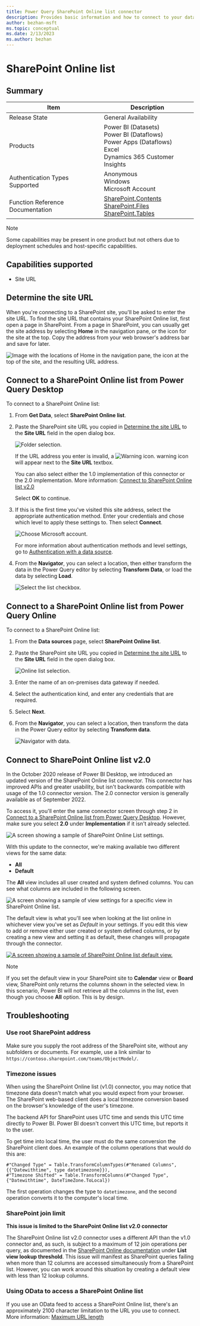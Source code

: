 ```yaml
---
title: Power Query SharePoint Online list connector
description: Provides basic information and how to connect to your data, along with troubleshooting tips for obtaining the root SharePoint address and changing the authentication method.
author: bezhan-msft
ms.topic: conceptual
ms.date: 2/13/2023
ms.author: bezhan
---
```


# SharePoint Online list

## Summary

| Item | Description |
| ---- | ----------- |
| Release State | General Availability |
| Products | Power BI (Datasets)<br/>Power BI (Dataflows)<br/>Power Apps (Dataflows)<br/>Excel<br/>Dynamics 365 Customer Insights |
| Authentication Types Supported | Anonymous<br/>Windows<br/>Microsoft Account |
| Function Reference Documentation | [SharePoint.Contents](/powerquery-m/sharepoint-contents)<br/>[SharePoint.Files](/powerquery-m/sharepoint-files)<br/>[SharePoint.Tables](/powerquery-m/sharepoint-tables) |

>[!Note]
> Some capabilities may be present in one product but not others due to deployment schedules and host-specific capabilities.

## Capabilities supported

* Site URL

## Determine the site URL

When you're connecting to a SharePoint site, you'll be asked to enter the site URL. To find the site URL that contains your SharePoint Online list, first open a page in SharePoint. From a page in SharePoint, you can usually get the site address by selecting **Home** in the navigation pane, or the icon for the site at the top. Copy the address from your web browser's address bar and save for later.

   ![Image with the locations of Home in the navigation pane, the icon at the top of the site, and the resulting URL address.](./media/sharepoint-list/sharepoint-address.png)

## Connect to a SharePoint Online list from Power Query Desktop

To connect to a SharePoint Online list:

1. From **Get Data**, select **SharePoint Online list**.

2. Paste the SharePoint site URL you copied in [Determine the site URL](#determine-the-site-url) to the **Site URL** field in the open dialog box.

   ![Folder selection.](./media/sharepoint-online-list/sharepoint-online-list-url.png)

   If the URL address you enter is invalid, a ![Warning icon.](./media/sharepoint-online-list/web-warning.png) warning icon will appear next to the **Site URL** textbox.

   You can also select either the 1.0 implementation of this connector or the 2.0 implementation. More information: [Connect to SharePoint Online list v2.0](#connect-to-sharepoint-online-list-v20)

   Select **OK** to continue.

3. If this is the first time you've visited this site address, select the appropriate authentication method. Enter your credentials and chose which level to apply these settings to. Then select **Connect**.

   ![Choose Microsoft account.](./media/sharepoint-online-list/sharepoint-online-list-sign-in.png)

    For more information about authentication methods and level settings, go to [Authentication with a data source](../connectorauthentication.md).

4. From the **Navigator**, you can select a location, then either transform the data in the Power Query editor by selecting **Transform Data**, or load the data by selecting **Load**.

   ![Select the list checkbox.](./media/sharepoint-online-list/sharepoint-online-list-navigator.png)

## Connect to a SharePoint Online list from Power Query Online

To connect to a SharePoint Online list:

1. From the **Data sources** page, select **SharePoint Online list**.

2. Paste the SharePoint site URL you copied in [Determine the site URL](#determine-the-site-url) to the **Site URL** field in the open dialog box.

   ![Online list selection.](./media/sharepoint-online-list/sharepoint-online-list-url-online.png)

3. Enter the name of an on-premises data gateway if needed.

4. Select the authentication kind, and enter any credentials that are required.

5. Select **Next**.

6. From the **Navigator**, you can select a location, then transform the data in the Power Query editor by selecting **Transform data**.

   ![Navigator with data.](./media/sharepoint-online-list/sharepoint-online-list-navigator-online.png)

## Connect to SharePoint Online list v2.0

In the October 2020 release of Power BI Desktop, we introduced an updated version of the SharePoint Online list connector. This connector has improved APIs and greater usability, but isn't backwards compatible with usage of the 1.0 connector version. The 2.0 connector version is generally available as of September 2022.

To access it, you'll enter the same connector screen through step 2 in [Connect to a SharePoint Online list from Power Query Desktop](#connect-to-a-sharepoint-online-list-from-power-query-desktop). However, make sure you select **2.0** under **Implementation** if it isn't already selected.

   ![A screen showing a sample of SharePoint Online List settings.](./media/sharepoint-online-list/sharepoint-online-list-navigator-2.png)

With this update to the connector, we're making available two different views for the same data:

* **All**
* **Default**

The **All** view includes all user created and system defined columns. You can see what columns are included in the following screen.

   ![A screen showing a sample of view settings for a specific view in SharePoint Online list.](./media/sharepoint-online-list/sharepoint-online-list-view.png)

The default view is what you'll see when looking at the list online in whichever view you've set as *Default* in your settings. If you edit this view to add or remove either user created or system defined columns, or by creating a new view and setting it as default, these changes will propagate through the connector.

   [![A screen showing a sample of SharePoint Online list default view.](./media/sharepoint-online-list/sharepoint-online-list-settings.png)](./media/sharepoint-online-list/sharepoint-online-list-settings.png#lightbox)

>[!Note]
> If you set the default view in your SharePoint site to **Calendar** view or **Board** view, SharePoint only returns the columns shown in the selected view. In this scenario, Power BI will not retrieve all the columns in the list, even though you choose **All** option. This is by design.

## Troubleshooting

### Use root SharePoint address

Make sure you supply the root address of the SharePoint site, without any subfolders or documents. For example, use a link similar to `https://contoso.sharepoint.com/teams/ObjectModel/`.

### Timezone issues

When using the SharePoint Online list (v1.0) connector, you may notice that timezone data doesn't match what you would expect from your browser. The SharePoint web-based client does a local timezone conversion based on the browser's knowledge of the user's timezone.

The backend API for SharePoint uses UTC time and sends this UTC time directly to Power BI. Power BI doesn't convert this UTC time, but reports it to the user.

To get time into local time, the user must do the same conversion the SharePoint client does. An example of the column operations that would do this are:

```
#"Changed Type" = Table.TransformColumnTypes(#"Renamed Columns",{{"Datewithtime", type datetimezone}}),
#"Timezone Shifted" = Table.TransformColumns(#"Changed Type", {"Datewithtime", DateTimeZone.ToLocal})
```

The first operation changes the type to `datetimezone`, and the second operation converts it to the computer's local time.

### SharePoint join limit

**This issue is limited to the SharePoint Online list v2.0 connector**

The SharePoint Online list v2.0 connector uses a different API than the v1.0 connector and, as such, is subject to a maximum of 12 join operations per query, as documented in the [SharePoint Online documentation](/sharepoint/install/software-boundaries-limits-2019#list-and-library-limits) under **List view lookup threshold**. This issue will manifest as SharePoint queries failing when more than 12 columns are accessed simultaneously from a SharePoint list. However, you can work around this situation by creating a default view with less than 12 lookup columns.

### Using OData to access a SharePoint Online list

If you use an OData feed to access a SharePoint Online list, there's an approximately 2100 character limitation to the URL you use to connect. More information: [Maximum URL length](odata-feed.md#maximum-url-length)
